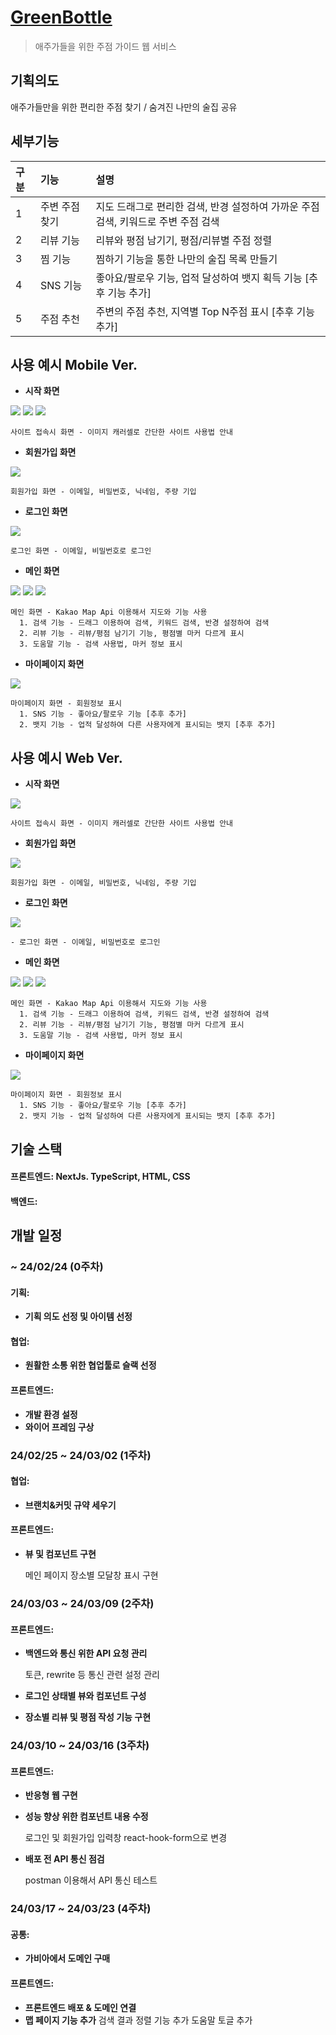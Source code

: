 # [GreenBottle](https://greenbottle.site)
> 애주가들을 위한 주점 가이드 웹 서비스

## 기획의도
애주가들만을 위한 편리한 주점 찾기 / 숨겨진 나만의 술집 공유

## 세부기능
|구분|기능|설명|
|:---|:---|:---|
|1|주변 주점 찾기|지도 드래그로 편리한 검색, 반경 설정하여 가까운 주점 검색, 키워드로 주변 주점 검색|
|2|리뷰 기능|리뷰와  평점 남기기, 평점/리뷰별 주점 정렬|
|3|찜 기능|찜하기 기능을 통한 나만의 술집 목록 만들기||
|4|SNS 기능|좋아요/팔로우 기능, 업적 달성하여 뱃지 획득 기능 [추후 기능 추가]||
|5|주점 추천|주변의 주점 추천, 지역별 Top N주점 표시 [추후 기능 추가]||

## 사용 예시 Mobile Ver.
- **시작 화면**
  
<img src=https://github.com/deenuit113/GreenBottleFE/assets/70631016/b304236b-7f58-4bd4-b98b-b9c1f9b33615/>
<img src=https://github.com/deenuit113/GreenBottleFE/assets/70631016/029945f1-447d-4227-a361-e430ca523793/>
<img src=https://github.com/deenuit113/GreenBottleFE/assets/70631016/e1581e4c-c3ce-4762-8e28-31db8feb99d5/>

```
사이트 접속시 화면 - 이미지 캐러셀로 간단한 사이트 사용법 안내
```

- **회원가입 화면**
  
<img src=https://github.com/deenuit113/GreenBottleFE/assets/70631016/b1835cf5-90f3-4bdd-8c8d-becc9ef78142/>

```
회원가입 화면 - 이메일, 비밀번호, 닉네임, 주량 기입
```

- **로그인 화면**
  
<img src=https://github.com/deenuit113/GreenBottleFE/assets/70631016/baf4508a-8853-4784-824e-81cbeb4e61ce/>

```
로그인 화면 - 이메일, 비밀번호로 로그인
```

- **메인 화면**
  
<img src=https://github.com/deenuit113/GreenBottleFE/assets/70631016/a50b6257-cc65-4a87-9fb5-c40aa8d79490/>
<img src=https://github.com/deenuit113/GreenBottleFE/assets/70631016/7271206e-2aec-4239-89e9-2f60c42b97dd/>
<img src=https://github.com/deenuit113/GreenBottleFE/assets/70631016/8743cc26-82ea-45f1-8570-93a3e4726487/>

```
메인 화면 - Kakao Map Api 이용해서 지도와 기능 사용
  1. 검색 기능 - 드래그 이용하여 검색, 키워드 검색, 반경 설정하여 검색
  2. 리뷰 기능 - 리뷰/평점 남기기 기능, 평점별 마커 다르게 표시
  3. 도움말 기능 - 검색 사용법, 마커 정보 표시
```

- **마이페이지 화면**

<img src=https://github.com/deenuit113/GreenBottleFE/assets/70631016/5357cf68-512b-4b9b-87c2-b24988696dc8/>

```
마이페이지 화면 - 회원정보 표시
  1. SNS 기능 - 좋아요/팔로우 기능 [추후 추가]
  2. 뱃지 기능 - 업적 달성하여 다른 사용자에게 표시되는 뱃지 [추후 추가]
```

## 사용 예시 Web Ver.
- **시작 화면**
  
<img src=https://github.com/deenuit113/GreenBottleFE/assets/70631016/31c8e453-1db0-4e62-9535-54b364267c97/>

```
사이트 접속시 화면 - 이미지 캐러셀로 간단한 사이트 사용법 안내
```

- **회원가입 화면**
  
<img src=https://github.com/deenuit113/GreenBottleFE/assets/70631016/45369c35-8238-4abd-82b4-6b371cdba909/>

```
회원가입 화면 - 이메일, 비밀번호, 닉네임, 주량 기입
```

- **로그인 화면**
  
<img src=https://github.com/deenuit113/GreenBottleFE/assets/70631016/7c92813c-9e6d-457e-929e-9fffc9ca13e8/>

```
- 로그인 화면 - 이메일, 비밀번호로 로그인
```

- **메인 화면**
  
<img src=https://github.com/deenuit113/GreenBottleFE/assets/70631016/98263b78-6db7-4773-b36b-a77cea30c6f0/>
<img src=https://github.com/deenuit113/GreenBottleFE/assets/70631016/51f2443d-49b2-413b-ad5c-8aa95bea57ae/>
<img src=https://github.com/deenuit113/GreenBottleFE/assets/70631016/b8d7b91a-2715-4388-abff-5fb02f316e45/>

```
메인 화면 - Kakao Map Api 이용해서 지도와 기능 사용
  1. 검색 기능 - 드래그 이용하여 검색, 키워드 검색, 반경 설정하여 검색
  2. 리뷰 기능 - 리뷰/평점 남기기 기능, 평점별 마커 다르게 표시
  3. 도움말 기능 - 검색 사용법, 마커 정보 표시
```

- **마이페이지 화면**

<img src=https://github.com/deenuit113/GreenBottleFE/assets/70631016/60dfb536-858a-4028-85a5-c68014a10a5c/>

```
마이페이지 화면 - 회원정보 표시
  1. SNS 기능 - 좋아요/팔로우 기능 [추후 추가]
  2. 뱃지 기능 - 업적 달성하여 다른 사용자에게 표시되는 뱃지 [추후 추가]
```


## 기술 스택

#### 프론트엔드: NextJs. TypeScript, HTML, CSS
#### 백엔드: 


## 개발 일정

### ~ 24/02/24 (0주차)
#### **기획:**
- **기획 의도 선정 및 아이템 선정**
#### **협업:**
- **원활한 소통 위한 협업툴로 슬랙 선정**
#### **프론트엔드:**
- **개발 환경 설정**
- **와이어 프레임 구상**

### 24/02/25 ~ 24/03/02 (1주차)
#### **협업:**
- **브랜치&커밋 규약 세우기**
#### **프론트엔드:**
- **뷰 및 컴포넌트 구현**
  
  메인 페이지 장소별 모달창 표시 구현

### 24/03/03 ~ 24/03/09 (2주차)
#### **프론트엔드:**
- **백엔드와 통신 위한 API 요청 관리**

  토큰, rewrite 등 통신 관련 설정 관리
- **로그인 상태별 뷰와 컴포넌트 구성**
- **장소별 리뷰 및 평점 작성 기능 구현**

### 24/03/10 ~ 24/03/16 (3주차)
#### **프론트엔드:**
- **반응형 웹 구현**
- **성능 향상 위한 컴포넌트 내용 수정**
  
  로그인 및 회원가입 입력창 react-hook-form으로 변경
- **배포 전 API 통신 점검**
  
  postman 이용해서 API 통신 테스트

### 24/03/17 ~ 24/03/23 (4주차)
#### **공통:**
- **가비아에서 도메인 구매**
#### **프론트엔드:**
- **프론트엔드 배포 & 도메인 연결**
- **맵 페이지 기능 추가**
  검색 결과 정렬 기능 추가
  도움말 토글 추가
